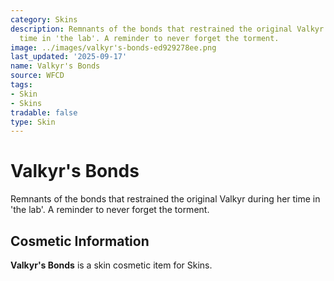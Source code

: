 ```yaml
---
category: Skins
description: Remnants of the bonds that restrained the original Valkyr during her
  time in 'the lab'. A reminder to never forget the torment.
image: ../images/valkyr's-bonds-ed929278ee.png
last_updated: '2025-09-17'
name: Valkyr's Bonds
source: WFCD
tags:
- Skin
- Skins
tradable: false
type: Skin
---
```


# Valkyr's Bonds

Remnants of the bonds that restrained the original Valkyr during her time in 'the lab'. A reminder to never forget the torment.

## Cosmetic Information

**Valkyr's Bonds** is a skin cosmetic item for Skins.

